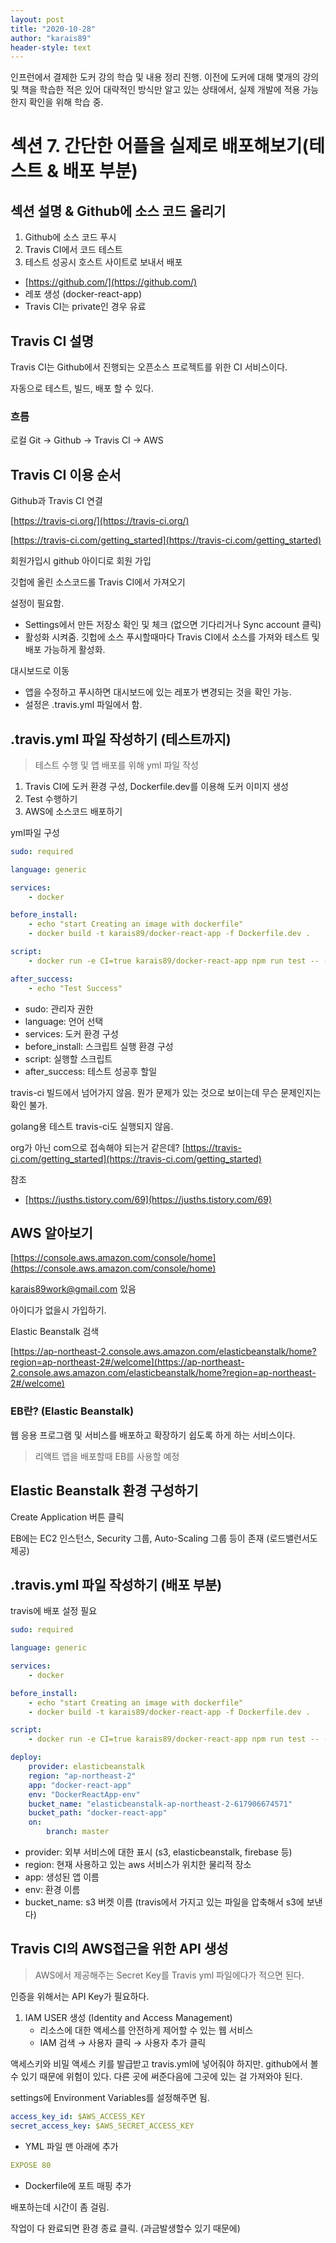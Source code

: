 ```yaml
---
layout: post
title: "2020-10-28"
author: "karais89"
header-style: text
---
```


인프런에서 결제한 도커 강의 학습 및 내용 정리 진행.
이전에 도커에 대해 몇개의 강의 및 책을 학습한 적은 있어 대략적인 방식만 알고 있는 상태에서, 실제 개발에 적용 가능한지 확인을 위해 학습 중.

# **섹션 7. 간단한 어플을 실제로 배포해보기(테스트 & 배포 부분)**

## 섹션 설명 & Github에 소스 코드 올리기

1. Github에 소스 코드 푸시
2. Travis CI에서 코드 테스트
3. 테스트 성공시 호스트 사이트로 보내서 배포

- [https://github.com/](https://github.com/)
- 레포 생성 (docker-react-app)
- Travis CI는 private인 경우 유료

## Travis CI 설명

Travis CI는 Github에서 진행되는 오픈소스 프로젝트를 위한 CI 서비스이다.

자동으로 테스트, 빌드, 배포 할 수 있다.

### 흐름

로컬 Git → Github → Travis CI → AWS

## Travis CI 이용 순서

Github과 Travis CI 연결

[https://travis-ci.org/](https://travis-ci.org/)

[https://travis-ci.com/getting_started](https://travis-ci.com/getting_started)

회원가입시 github 아이디로 회원 가입

깃헙에 올린 소스코드롤 Travis CI에서 가져오기

설정이 필요함.

- Settings에서 만든 저장소 확인 및 체크 (없으면 기다리거나 Sync account 클릭)
- 활성화 시켜줌. 깃헙에 소스 푸시할때마다 Travis CI에서 소스를 가져와 테스트 및 배포 가능하게 활성화.

대시보드로 이동

- 앱을 수정하고 푸시하면 대시보드에 있는 레포가 변경되는 것을 확인 가능.
- 설정은 .travis.yml 파일에서 함.

## .travis.yml 파일 작성하기 (테스트까지)

> 테스트 수행 및 앱 배포를 위해 yml 파일 작성

1. Travis CI에 도커 환경 구성, Dockerfile.dev를 이용해 도커 이미지 생성
2. Test 수행하기
3. AWS에 소스코드 배포하기

yml파일 구성

```yaml
sudo: required

language: generic

services:
    - docker

before_install:
    - echo "start Creating an image with dockerfile"
    - docker build -t karais89/docker-react-app -f Dockerfile.dev .

script:
    - docker run -e CI=true karais89/docker-react-app npm run test -- --coverage

after_success:
    - echo "Test Success"
```

- sudo: 관리자 권한
- language: 언어 선택
- services: 도커 환경 구성
- before_install: 스크립트 실행 환경 구성
- script: 실행할 스크립트
- after_success: 테스트 성공후 할일

travis-ci 빌드에서 넘어가지 않음. 뭔가 문제가 있는 것으로 보이는데 무슨 문제인지는 확인 불가.

golang용 테스트 travis-ci도 실행되지 않음. 

org가 아닌 com으로 접속해야 되는거 같은데? [https://travis-ci.com/getting_started](https://travis-ci.com/getting_started)

참조

- [https://jusths.tistory.com/69](https://jusths.tistory.com/69)

## AWS 알아보기

[https://console.aws.amazon.com/console/home](https://console.aws.amazon.com/console/home)

karais89work@gmail.com 있음

아이디가 없을시 가입하기.

Elastic Beanstalk 검색

[https://ap-northeast-2.console.aws.amazon.com/elasticbeanstalk/home?region=ap-northeast-2#/welcome](https://ap-northeast-2.console.aws.amazon.com/elasticbeanstalk/home?region=ap-northeast-2#/welcome)

### EB란? (Elastic Beanstalk)

웹 응용 프로그램 및 서비스를 배포하고 확장하기 쉽도록 하게 하는 서비스이다.

> 리액트 앱을 배포할때 EB를 사용할 예정

## Elastic Beanstalk 환경 구성하기

Create Application 버튼 클릭

EB에는 EC2 인스턴스, Security 그룹, Auto-Scaling 그룹 등이 존재 (로드밸런서도 제공)

## .travis.yml 파일 작성하기 (배포 부분)

travis에 배포 설정 필요

```yaml
sudo: required

language: generic

services:
    - docker

before_install:
    - echo "start Creating an image with dockerfile"
    - docker build -t karais89/docker-react-app -f Dockerfile.dev .

script:
    - docker run -e CI=true karais89/docker-react-app npm run test -- --coverage

deploy:
    provider: elasticbeanstalk
    region: "ap-northeast-2"
    app: "docker-react-app"
    env: "DockerReactApp-env"
    bucket_name: "elasticbeanstalk-ap-northeast-2-617906674571"
    bucket_path: "docker-react-app"
    on:
        branch: master
```

- provider: 외부 서비스에 대한 표시 (s3, elasticbeanstalk, firebase 등)
- region: 현재 사용하고 있는 aws 서비스가 위치한 물리적 장소
- app: 생성된 앱 이름
- env: 환경 이름
- bucket_name: s3 버켓 이름 (travis에서 가지고 있는 파일을 압축해서 s3에 보낸다)

## Travis CI의 AWS접근을 위한 API 생성

> AWS에서 제공해주는 Secret Key를 Travis yml 파일에다가 적으면 된다.

인증을 위해서는 API Key가 필요하다.

1. IAM USER 생성 (Identity and Access Management)
    - 리소스에 대한 액세스를 안전하게 제어할 수 있는 웹 서비스
    - IAM 검색 → 사용자 클릭 → 사용자 추가 클릭

액세스키와 비밀 액세스 키를 발급받고 travis.yml에 넣어줘야 하지만. github에서 볼수 있기 때문에 위험이 있다. 다른 곳에 써준다음에 그곳에 있는 걸 가져와야 된다.

settings에 Environment Variables를 설정해주면 됨.

```yaml
access_key_id: $AWS_ACCESS_KEY
secret_access_key: $AWS_SECRET_ACCESS_KEY
```

- YML 파일 맨 아래에 추가

```yaml
EXPOSE 80
```

- Dockerfile에 포트 매핑 추가

배포하는데 시간이 좀 걸림.

작업이 다 완료되면 환경 종료 클릭. (과금발생할수 있기 때문에)